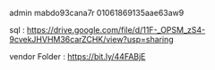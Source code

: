 
admin
mabdo93cana7r
01061869135aae63aw9

sql :
https://drive.google.com/file/d/11F-_OPSM_zS4-9cvekJHVHM36carZCHK/view?usp=sharing

vendor Folder :
https://bit.ly/44FABjE
